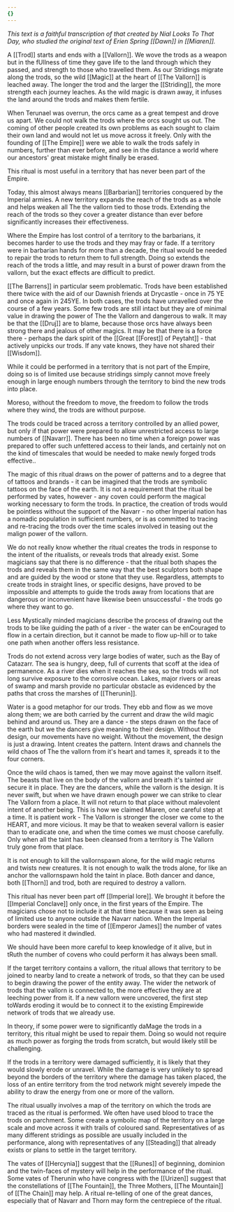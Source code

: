 ```yaml
---
{}
---
```


*This text is a faithful transcription of that created by Nial Looks To That Day, who studied the original text of Erien Spring [[Dawn]] in [[Miaren]].*

A [[Trod]] starts and ends with a [[Vallorn]]. We wove the trods as a weapon but in the fUllness of time they gave life to the land through which they passed, and strength to those who travelled them. As our Stridings migrate along the trods, so the wild [[Magic]] at the heart of [[The Vallorn]] is leached away. The longer the trod and the larger the [[Striding]], the more strength each journey leaches. As the wild magic is drawn away, it infuses the land around the trods and makes them fertile.

When Terunael was overrun, the orcs came as a great tempest and drove us apart. We could not walk the trods where the orcs sought us out. The coming of other people created its own problems as each sought to claim their own land and would not let us move across it freely. Only with the founding of [[The Empire]] were we able to walk the trods safely in numbers, further than ever before, and see in the distance a world where our ancestors' great mistake might finally be erased.

This ritual is most useful in a territory that has never been part of the Empire.

Today, this almost always means [[Barbarian]] territories conquered by the Imperial armies. A new territory expands the reach of the trods as a whole and helps weaken all The the vallorn tied to those trods. Extending the reach of the trods so they cover a greater distance than ever before significantly increases their effectiveness.

Where the Empire has lost control of a territory to the barbarians, it becomes harder to use the trods and they may fray or fade. If a territory were in barbarian hands for more than a decade, the ritual would be needed to repair the trods to return them to full strength. Doing so extends the reach of the trods a little, and may result in a burst of power drawn from the vallorn, but the exact effects are difficult to predict.

[[The Barrens]] in particular seem problematic. Trods have been established there twice with the aid of our Dawnish friends at Drycastle - once in 75 YE and once again in 245YE. In both cases, the trods have unravelled over the course of a few years. Some few trods are still intact but they are of minimal value in drawing the power of The the Vallorn and dangerous to walk. It may be that the [[Druj]] are to blame, because those orcs have always been strong there and jealous of other magics. It may be that there is a force there - perhaps the dark spirit of the [[Great [[Forest]] of Peytaht]] - that actively unpicks our trods. If any vate knows, they have not shared their [[Wisdom]].

While it could be performed in a territory that is not part of the Empire, doing so is of limited use because stridings simply cannot move freely enough in large enough numbers through the territory to bind the new trods into place.

Moreso, without the freedom to move, the freedom to follow the trods where they wind, the trods are without purpose.

The trods could be traced across a territory controlled by an allied power, but only if that power were prepared to allow unrestricted access to large numbers of [[Navarr]]. There has been no time when a foreign power was prepared to offer such unfettered access to their lands, and certainly not on the kind of timescales that would be needed to make newly forged trods effective..

The magic of this ritual draws on the power of patterns and to a degree that of tattoos and brands - it can be imagined that the trods are symbolic tattoos on the face of the earth. It is not a requirement that the ritual be performed by vates, however - any coven could perform the magical working necessary to form the trods. In practice, the creation of trods would be pointless without the support of the Navarr - no other Imperial nation has a nomadic population in sufficient numbers, or is as committed to tracing and re-tracing the trods over the time scales involved in teasing out the malign power of the vallorn.

We do not really know whether the ritual creates the trods in response to the intent of the ritualists, or reveals trods that already exist. Some magicians say that there is no difference - that the ritual both shapes the trods and reveals them in the same way that the best sculptors both shape and are guided by the wood or stone that they use. Regardless, attempts to create trods in straight lines, or specific designs, have proved to be impossible and attempts to guide the trods away from locations that are dangerous or inconvenient have likewise been unsuccessful - the trods go where they want to go.

Less Mystically minded magicians describe the process of drawing out the trods to be like guiding the path of a river - the water can be enCouraged to flow in a certain direction, but it cannot be made to flow up-hill or to take one path when another offers less resistance.

Trods do not extend across very large bodies of water, such as the Bay of Catazarr. The sea is hungry, deep, full of currents that scoff at the idea of permanence. As a river dies when it reaches the sea, so the trods will not long survive exposure to the corrosive ocean. Lakes, major rivers or areas of swamp and marsh provide no particular obstacle as evidenced by the paths that cross the marshes of [[Therunin]].

Water is a good metaphor for our trods. They ebb and flow as we move along them; we are both carried by the current and draw the wild magic behind and around us. They are a dance - the steps drawn on the face of the earth but we the dancers give meaning to their design. Without the design, our movements have no weight. Without the movement, the design is just a drawing. Intent creates the pattern. Intent draws and channels the wild chaos of The the vallorn from it's heart and tames it, spreads it to the four corners.

Once the wild chaos is tamed, then we may move against the vallorn itself. The beasts that live on the body of the vallorn and breath it's tainted air secure it in place. They are the dancers, while the vallorn is the design. It is never swift, but when we have drawn enough power we can strike to clear The Vallorn from a place. It will not return to that place without malevolent intent of another being. This is how we claimed Miaren, one careful step at a time. It is patient work - The Vallorn is stronger the closer we come to the HEART, and more vicious. It may be that to weaken several vallorn is easier than to eradicate one, and when the time comes we must choose carefully. Only when all the taint has been cleansed from a territory is The Vallorn truly gone from that place.

It is not enough to kill the vallornspawn alone, for the wild magic returns and twists new creatures. It is not enough to walk the trods alone, for like an anchor the vallornspawn hold the taint in place. Both dancer and dance, both [[Thorn]] and trod, both are required to destroy a vallorn.

This ritual has never been part off [[Imperial lore]]. We brought it before the [[Imperial Conclave]] only once, in the first years of the Empire. The magicians chose not to include it at that time because it was seen as being of limited use to anyone outside the Navarr nation. When the Imperial borders were sealed in the time of [[Emperor James]] the number of vates who had mastered it dwindled.

We should have been more careful to keep knowledge of it alive, but in tRuth the number of covens who could perform it has always been small.

If the target territory contains a vallorn, the ritual allows that territory to be joined to nearby land to create a network of trods, so that they can be used to begin drawing the power of the entity away. The wider the network of trods that the vallorn is connected to, the more effective they are at leeching power from it. If a new vallorn were uncovered, the first step toWards eroding it would be to connect it to the existing Empirewide network of trods that we already use.

In theory, if some power were to significantly daMage the trods in a territory, this ritual might be used to repair them. Doing so would not require as much power as forging the trods from scratch, but would likely still be challenging.

If the trods in a territory were damaged sufficiently, it is likely that they would slowly erode or unravel. While the damage is very unlikely to spread beyond the borders of the territory where the damage has taken placed, the loss of an entire territory from the trod network might severely impede the ability to draw the energy from one or more of the vallorn.

The ritual usually involves a map of the territory on which the trods are traced as the ritual is performed. We often have used blood to trace the trods on parchment. Some create a symbolic map of the territory on a large scale and move across it with trails of coloured sand. Representatives of as many different stridings as possible are usually included in the performance, along with representatives of any [[Steading]] that already exists or plans to settle in the target territory.

The vates of [[Hercynia]] suggest that the [[Runes]] of beginning, dominion and the twin-faces of mystery will help in the performance of the ritual. Some vates of Therunin who have congress with the [[Urizen]] suggest that the constellations of [[The Fountain]], the Three Mothers, [[The Mountain]] of [[The Chain]] may help. A ritual re-telling of one of the great dances, especially that of Navarr and Thorn may form the centrepiece of the ritual.